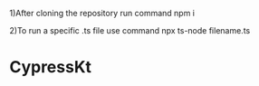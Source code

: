 1)After cloning the repository run command
npm i

2)To run a specific .ts file use command
 npx ts-node filename.ts

# CypressKt